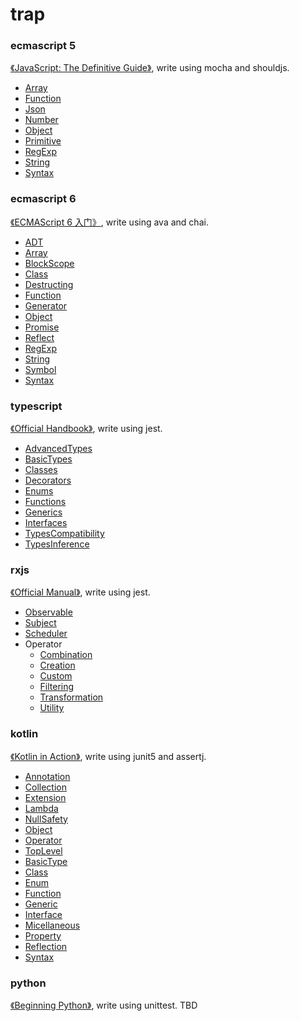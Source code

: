# trap

### ecmascript 5
[《JavaScript: The Definitive Guide》](https://book.douban.com/subject/5303032/), write using mocha and shouldjs.
- [Array](./javascript/ecmascript5/Array.js)
- [Function](./javascript/ecmascript5/Function.js)
- [Json](./javascript/ecmascript5/Json.js)
- [Number](./javascript/ecmascript5/Number.js)
- [Object](./javascript/ecmascript5/Object.js)
- [Primitive](./javascript/ecmascript5/Primitive.js)
- [RegExp](./javascript/ecmascript5/RegExp.js)
- [String](./javascript/ecmascript5/String.js)
- [Syntax](./javascript/ecmascript5/Syntax.js)

### ecmascript 6
[《ECMAScript 6 入门》](http://es6.ruanyifeng.com/), write using ava and chai.
- [ADT](./javascript/ecmascript6/ADT.js)
- [Array](./javascript/ecmascript6/Array.js)
- [BlockScope](./javascript/ecmascript6/BlockScope.js)
- [Class](./javascript/ecmascript6/Class.js)
- [Destructing](./javascript/ecmascript6/Destructing.js)
- [Function](./javascript/ecmascript6/Function.js)
- [Generator](./javascript/ecmascript6/Generator.js)
- [Object](./javascript/ecmascript6/Object.js)
- [Promise](./javascript/ecmascript6/Promise.js)
- [Reflect](./javascript/ecmascript6/Reflect.js)
- [RegExp](./javascript/ecmascript6/RegExp.js)
- [String](./javascript/ecmascript6/String.js)
- [Symbol](./javascript/ecmascript6/Symbol.js)
- [Syntax](./javascript/ecmascript6/Syntax.js)

### typescript
[《Official Handbook》](https://www.typescriptlang.org/docs/home.html), write using jest.
- [AdvancedTypes](./typescript/tests/basic/AdvancedTypes.ts)
- [BasicTypes](./typescript/tests/basic/BasicTypes.ts)
- [Classes](./typescript/tests/basic/Classes.ts)
- [Decorators](./typescript/tests/basic/Decorators.ts)
- [Enums](./typescript/tests/basic/Enums.ts)
- [Functions](./typescript/tests/basic/Functions.ts)
- [Generics](./typescript/tests/basic/Generics.ts)
- [Interfaces](./typescript/tests/basic/Interfaces.ts)
- [TypesCompatibility](./typescript/tests/basic/TypesCompatibility.ts)
- [TypesInference](./typescript/tests/basic/TypesInference.ts)

### rxjs
[《Official Manual》](http://reactivex.io/rxjs/manual/overview.html), write using jest.
- [Observable](./typescript/tests/rxjs/Observable.ts)
- [Subject](./typescript/tests/rxjs/Subject.ts)
- [Scheduler](./typescript/tests/rxjs/Scheduler.ts)
- Operator
    - [Combination](./typescript/tests/rxjs/operator/Combination.ts)
    - [Creation](./typescript/tests/rxjs/operator/Creation.ts)
    - [Custom](./typescript/tests/rxjs/operator/Custom.ts)
    - [Filtering](./typescript/tests/rxjs/operator/Filtering.ts)
    - [Transformation](./typescript/tests/rxjs/operator/Transformation.ts)
    - [Utility](./typescript/tests/rxjs/operator/Utility.ts)

### kotlin
[《Kotlin in Action》](https://book.douban.com/subject/26687631/), write using junit5 and assertj.
- [Annotation](./kotlin/src/test/kotlin/cn/staynoob/trap/kotlin/basic/annotation/AnnotationSpec.kt)
- [Collection](./kotlin/src/test/kotlin/cn/staynoob/trap/kotlin/basic/collection/CollectionSpec.kt)
- [Extension](./kotlin/src/test/kotlin/cn/staynoob/trap/kotlin/basic/extension/ExtensionSpec.kt)
- [Lambda](./kotlin/src/test/kotlin/cn/staynoob/trap/kotlin/basic/lambda/LambdaSpec.kt)
- [NullSafety](./kotlin/src/test/kotlin/cn/staynoob/trap/kotlin/basic/nullsafety/NullSafetySpec.kt)
- [Object](./kotlin/src/test/kotlin/cn/staynoob/trap/kotlin/basic/object/ObjectSpec.kt)
- [Operator](./kotlin/src/test/kotlin/cn/staynoob/trap/kotlin/basic/operator/OperatorSpec.kt)
- [TopLevel](./kotlin/src/test/kotlin/cn/staynoob/trap/kotlin/basic/toplevel/TopLevelSpec.kt)
- [BasicType](./kotlin/src/test/kotlin/cn/staynoob/trap/kotlin/basic/BasicTypeSpec.kt)
- [Class](./kotlin/src/test/kotlin/cn/staynoob/trap/kotlin/basic/ClassSpec.kt)
- [Enum](./kotlin/src/test/kotlin/cn/staynoob/trap/kotlin/basic/EnumSpec.kt)
- [Function](./kotlin/src/test/kotlin/cn/staynoob/trap/kotlin/basic/FunctionSpec.kt)
- [Generic](./kotlin/src/test/kotlin/cn/staynoob/trap/kotlin/basic/GenericSpec.kt)
- [Interface](./kotlin/src/test/kotlin/cn/staynoob/trap/kotlin/basic/InterfaceSpec.kt)
- [Micellaneous](./kotlin/src/test/kotlin/cn/staynoob/trap/kotlin/basic/MicellaneousSpec.kt)
- [Property](./kotlin/src/test/kotlin/cn/staynoob/trap/kotlin/basic/PropertySpec.kt)
- [Reflection](./kotlin/src/test/kotlin/cn/staynoob/trap/kotlin/basic/ReflectionSpec.kt)
- [Syntax](./kotlin/src/test/kotlin/cn/staynoob/trap/kotlin/basic/SyntaxSpec.kt)

### python
[《Beginning Python》](https://book.douban.com/subject/1482162/), write using unittest. TBD

